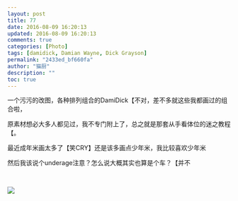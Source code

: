 ```yaml
---
layout: post
title: 77
date: 2016-08-09 16:20:13
updated: 2016-08-09 16:20:13
comments: true
categories: [Photo]
tags: [damidick, Damian Wayne, Dick Grayson]
permalink: "2433ed_bf660fa"
author: "猫厨"
description: ""
toc: true
---
```


<p>一个污污的改图，各种排列组合的DamiDick【不对，差不多就这些我都画过的组合啦，</p> 
<p>原素材想必大多人都见过，我不专门附上了，总之就是那套从手看体位的迷之教程【。</p> 
<p>最近成年米画太多了【笑CRY】还是该多画点少年米，我比较喜欢少年米</p> 
<p>然后我该说个underage注意？怎么说大概其实也算是个车？【并不</p> 
<p><br /></p>

![](https://nos.netease.com/imglf0/img/cVZNdzJtQk9JV2VnaG1YcGUxOUJxRi9FbzBaN3VOb1ptejNoWFJpQ0FSdFhPZ2RGSW9SSTJBPT0.jpg)
